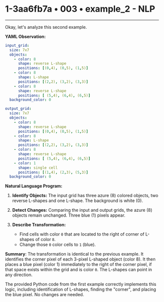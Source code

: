 # 1-3aa6fb7a • 003 • example_2 - NLP

---
Okay, let's analyze this second example.

**YAML Observation:**

```yaml
input_grid:
  size: 7x7
  objects:
    - color: 8
      shape: reverse L-shape
      positions: [(0,4), (0,5), (1,5)]
    - color: 8
      shape: L-shape
      positions: [(2,2), (3,2), (3,3)]
    - color: 8
      shape: reverse L-shape
      positions: [ (5,4), (6,4), (6,5)]
  background_color: 0

output_grid:
  size: 7x7
  objects:
    - color: 8
      shape: reverse L-shape
      positions: [(0,4), (0,5), (1,5)]
    - color: 8
      shape: L-shape
      positions: [(2,2), (3,2), (3,3)]
    - color: 8
      shape: reverse L-shape
      positions: [ (5,4), (6,4), (6,5)]
    - color: 1
      shape: single cell
      positions: [(1,4), (2,3), (5,3)]
  background_color: 0
```

**Natural Language Program:**

1.  **Identify Objects:** The input grid has three azure (8) colored objects, two reverse L-shapes and one L-shape.  The background is white (0).

2.  **Detect Changes:** Comparing the input and output grids, the azure (8) objects remain unchanged.  Three blue (1) pixels appear.

3.  **Describe Transformation:**
    *   Find cells with color `0` that are located to the right of corner of L-shapes of color `8`.
    *    Change those `0` color cells to `1` (blue).

**Summary**:  The transformation is identical to the previous example. It identifies the corner pixel of each 3-pixel L-shaped object (color 8).  It then places a blue pixel (color 1) immediately to the right of the corner pixel, if that space exists within the grid and is color `0`. The L-shapes can point in any direction.

The provided Python code from the first example correctly implements this logic, including identification of L-shapes, finding the "corner", and placing the blue pixel. No changes are needed.

